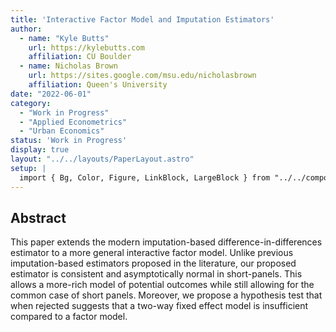 ```yaml
---
title: 'Interactive Factor Model and Imputation Estimators'
author:
  - name: "Kyle Butts"
    url: https://kylebutts.com
    affiliation: CU Boulder
  - name: Nicholas Brown
    url: https://sites.google.com/msu.edu/nicholasbrown
    affiliation: Queen's University
date: "2022-06-01"
category: 
  - "Work in Progress"
  - "Applied Econometrics"
  - "Urban Economics"
status: 'Work in Progress'
display: true
layout: "../../layouts/PaperLayout.astro"
setup: |
  import { Bg, Color, Figure, LinkBlock, LargeBlock } from "../../components/mdx/"
---
```


## Abstract

This paper extends the modern imputation-based difference-in-differences estimator to a more general interactive factor model. Unlike previous imputation-based estimators proposed in the literature, our proposed estimator is consistent and asymptotically normal in short-panels. This allows a more-rich model of potential outcomes while still allowing for the common case of short panels. Moreover, we propose a hypothesis test that when rejected suggests that a two-way fixed effect model is insufficient compared to a factor model.

